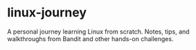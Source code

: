 # linux-journey
A personal journey learning Linux from scratch. Notes, tips, and walkthroughs from Bandit and other hands-on challenges.
